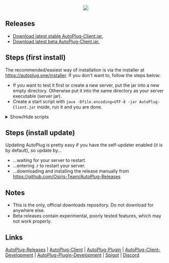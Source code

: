 <div align="center">
   <img src="https://i.imgur.com/BMpvtWP.png">
</div>

## Releases
- [Download latest stable AutoPlug-Client.jar.](https://github.com/Osiris-Team/AutoPlug-Releases/raw/master/stable-builds/AutoPlug-Client.jar)
- [Download latest beta AutoPlug-Client.jar.](https://github.com/Osiris-Team/AutoPlug-Releases/raw/master/beta-builds/AutoPlug-Client.jar) 



## Steps (first install)
The recommended/easiest way of installation is via the installer at https://autoplug.one/installer.
If you don't want to, follow the steps below:
- If you want to test it first or create a new server, put the jar into a new empty directory. Otherwise put it into 
the same directory as your server executable (server jar).
- Create a start script with `java -Dfile.encoding=UTF-8 -jar AutoPlug-Client.jar` inside, run it and you are done.

<details>
<summary>Show/Hide scripts</summary>

Linux/Unix:
```sh
mkdir my-server
cd my-server
curl -o AutoPlug-Client.jar https://github.com/Osiris-Team/AutoPlug-Releases/raw/master/beta-builds/AutoPlug-Client.jar
java -Dfile.encoding=UTF-8 -jar AutoPlug-Client.jar
```

Windows:
```
mkdir my-server
cd my-server
bitsadmin /create myjob
bitsadmin /addfile myjob https://github.com/Osiris-Team/AutoPlug-Releases/raw/master/beta-builds/AutoPlug-Client.jar .\AutoPlug-Client.jar
bitsadmin /info myjob
java -Dfile.encoding=UTF-8 -jar AutoPlug-Client.jar
```

Each line explained:
1. Create a new directory at your current location
2. Go into the new directory
3. Download the jar
4. Start the jar
</details>

## Steps (install update)
Updating AutoPlug is pretty easy if you have the self-updater enabled (it is by default), so update by...
- ...waiting for your server to restart.
- ...entering .r to restart your server.
- ...downloading and installing the release manually from https://github.com/Osiris-Team/AutoPlug-Releases

## Notes
- This is the only, official downloads repository. Do not download for anywhere else.
- Beta releases contain experimental, poorly tested features, which may not work properly.

## Links
    
<div>
   <p>
      <a href="https://github.com/Osiris-Team/AutoPlug-Releases">AutoPlug-Releases</a> |
      <a href="https://github.com/Osiris-Team/AutoPlug-Client">AutoPlug-Client</a> |
      <a href="https://github.com/Osiris-Team/AutoPlug-Plugin">AutoPlug-Plugin</a> |
      <a href="https://bit.ly/acprogress">AutoPlug-Client-Development</a> |
      <a href="https://bit.ly/approgress">AutoPlug-Plugin-Development</a> |
      <a href="https://www.spigotmc.org/members/osiristeam.935748/">Spigot</a> |
      <a href="https://discord.com/invite/GGNmtCC">Discord</a>
   </p>
</div>
